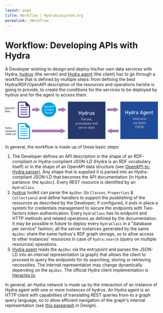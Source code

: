 ```yaml
---
layout: page
title: Workflow | Hydraecosystem.org
permalink: /Workflow
---
```


# Workflow: Developing APIs with Hydra

A Developer wishing to design and deploy his/her own data services with Hydra, [hydrus](https://github.com/HTTP-APIs/hydrus) (the server) and [Hydra agent](https://github.com/HTTP-APIs/hydra-python-agent) (the client)
has to go through a workflow that is defined by multiple steps: from defining the best Hydra/RDF/OpenAPI description of the
resources and operations he/she is going to provide, to create the conditions for the services to be deployed by hydrus and for the agent to access them. 

<img src="static/hydra workflow - horizontal.png"/>

In general, the workflow is made up of these basic steps:
1. The Developer defines an API description in the shape of an RDF-compliant or Hydra-compliant JSON-LD (Hydra is an RDF vocabulary itself) or in the shape of an OpenAPI data structure (see [OpenAPI-to-Hydra parser](https://github.com/HTTP-APIs/hydra-openapi-parser)). Any shape that is supplied it is parsed into an Hydra-compliant JSON-LD that becomes the API documentation (in Hydra parlance: the `ApiDoc`). Every REST resource is identified by an `HydraClass`.
2. [hydrus](https://github.com/HTTP-APIs/hydrus) toolkit can parse the `ApiDoc` (to `Classes`, `Properties` & `Collections`) and define handlers to support the pusblishing of the resources as described by the Developer; if configured, it puts in place a system for credentials management to secure the endpoints with Two-factors token authentication. Every `HydraClass` has its endpoint and HTTP methods and related operations as defined by the documentation. It may be possible in future to deploy every `HydraClass` in a "database per service" fashion, all the server instances generated by the same `ApiDoc` share the same hydrus's RDF graph storage, so to allow access to other instances' resources in case of `hydra:search` (query on multiple resources) operations.
3. [Hydra agent](https://github.com/HTTP-APIs/hydra-python-agent) reads the `ApiDoc` via the entrypoint and parses the JSON-LD into an internal representation (a graph) that allows the client to proceed to query the endpoints for its searching, storing or retrieving necessities. The internal representation may change dynamically depending on the `ApiDoc`. The official Hydra client implementation is [Heracles.ts](https://github.com/HydraCG/Heracles.ts).

In general, an Hydra network is made up by the interaction of an instance of Hydra agent with one or more instances of hydrus. An Hydra agent is an HTTP client with capabilities of translating REST queries from-to a graph query language, so to allow efficient navigation of the graph's internal representation (see [this paragraph](/Design#hydrus-as-a-full-stack-module) in Design).
